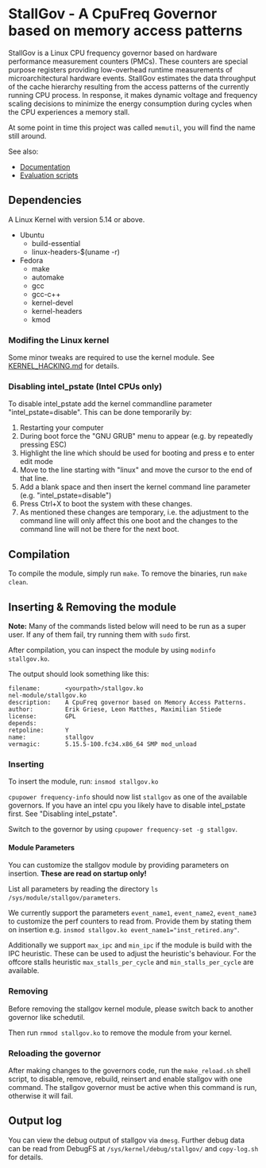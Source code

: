 # StallGov - A CpuFreq Governor based on memory access patterns

StallGov is a Linux CPU frequency governor based on hardware performance measurement counters (PMCs). These counters are special purpose registers providing low-overhead runtime measurements of microarchitectural hardware events. StallGov estimates the data throughput of the cache hierarchy resulting from the access patterns of the currently running CPU process. In response, it makes dynamic voltage and frequency scaling decisions to minimize the energy consumption during cycles when the CPU experiences a memory stall.

At some point in time this project was called `memutil`, you will find the name still around.

See also:

* [Documentation](https://github.com/osmhpi/stallgov-docs)
* [Evaluation scripts](https://github.com/osmhpi/stallgov-evaluation)


## Dependencies

A Linux Kernel with version 5.14 or above.

- Ubuntu
    - build-essential
    - linux-headers-$(uname -r)
- Fedora
    - make
    - automake
    - gcc
    - gcc-c++
    - kernel-devel
    - kernel-headers
    - kmod

### Modifing the Linux kernel

Some minor tweaks are required to use the kernel module. See [KERNEL_HACKING.md](KERNEL_HACKING.md) for details.


### Disabling intel_pstate (Intel CPUs only)

To disable intel_pstate add the kernel commandline parameter "intel_pstate=disable". This can be done temporarily by:
1. Restarting your computer
2. During boot force the "GNU GRUB" menu to appear (e.g. by repeatedly pressing ESC)
3. Highlight the line which should be used for booting and press e to enter edit mode
4. Move to the line starting with "linux" and move the cursor to the end of that line.
5. Add a blank space and then insert the kernel command line parameter (e.g. "intel_pstate=disable")
6. Press Ctrl+X to boot the system with these changes.
7. As mentioned these changes are temporary, i.e. the adjustment to the command line will only affect this one boot and the changes to the command line
    will not be there for the next boot.

## Compilation

To compile the module, simply run `make`.
To remove the binaries, run `make clean`.

## Inserting & Removing the module

**Note:** Many of the commands listed below will need to be run as a super user.
If any of them fail, try running them with `sudo` first.

After compilation, you can inspect the module by using `modinfo stallgov.ko`.

The output should look something like this:
```
filename:       <yourpath>/stallgov.ko
nel-module/stallgov.ko
description:    A CpuFreq governor based on Memory Access Patterns.
author:         Erik Griese, Leon Matthes, Maximilian Stiede
license:        GPL
depends:
retpoline:      Y
name:           stallgov
vermagic:       5.15.5-100.fc34.x86_64 SMP mod_unload
```


### Inserting

To insert the module, run: `insmod stallgov.ko`

`cpupower frequency-info` should now list `stallgov` as one of the available governors.
If you have an intel cpu you likely have to disable intel\_pstate first. See "Disabling intel\_pstate".

Switch to the governor by using `cpupower frequency-set -g stallgov`.


#### Module Parameters

You can customize the stallgov module by providing parameters on insertion. **These are read on startup only!**

List all parameters by reading the directory `ls /sys/module/stallgov/parameters`.

We currently support the parameters `event_name1`, `event_name2`, `event_name3` to customize the perf counters to read from. Provide them by stating them on insertion e.g. `insmod stallgov.ko event_name1="inst_retired.any"`.

Additionally we support `max_ipc` and `min_ipc` if the module is build with the IPC heuristic. These can be used to adjust the heuristic's behaviour.
For the offcore stalls heuristic `max_stalls_per_cycle` and `min_stalls_per_cycle` are available.


### Removing

Before removing the stallgov kernel module, please switch back to another governor like schedutil.

Then run `rmmod stallgov.ko` to remove the module from your kernel.


### Reloading the governor

After making changes to the governors code, run the `make_reload.sh` shell script, to disable, remove, rebuild, reinsert and enable stallgov with one command.
The stallgov governor must be active when this command is run, otherwise it will fail.


## Output log
You can view the debug output of stallgov via `dmesg`.
Further debug data can be read from DebugFS at `/sys/kernel/debug/stallgov/` and `copy-log.sh` for details.
